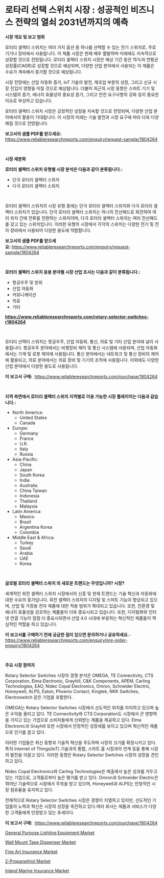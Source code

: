 <p><h1>로타리 선택 스위치 시장 : 성공적인 비즈니스 전략의 열쇠 2031년까지의 예측</h1></p><p><strong>시장 개요 및 보고 범위</strong></p>
<p><p>로터리 셀렉터 스위치는 여러 가지 옵션 중 하나를 선택할 수 있는 전기 스위치로, 주로 기기나 장비에서 사용됩니다. 이 제품 시장은 현재 매우 활발하며 미래에도 지속적으로 성장할 것으로 전망됩니다. 로터리 셀렉터 스위치 시장은 예상 기간 동안 15%의 연평균 성장률(CAGR)로 성장할 것으로 예상되며, 다양한 산업 분야에서 사용되는 이 제품은 수요가 계속해서 증가할 것으로 예상됩니다.</p><p>시장 전망에는 산업 자동화 증가, IoT 기술의 발전, 제조업 부문의 성장, 그리고 신규 시장 진입이 영향을 미칠 것으로 예상됩니다. 더불어 최근의 시장 동향은 스마트 기기 및 시스템의 증가, 에너지 효율성의 중요성 증가, 그리고 안전 요구사항의 강화 등이 중요한 이슈로 부상하고 있습니다.</p><p>로터리 셀렉터 스위치 시장은 긍정적인 성장을 지속할 것으로 전망되며, 다양한 산업 분야에서의 활용이 기대됩니다. 이 시장의 미래는 기술 발전과 시장 요구에 따라 더욱 다양해질 것으로 전망됩니다.</p></p>
<p><strong>보고서의 샘플 PDF를 받으세요:</strong> <a href="https://www.reliableresearchreports.com/enquiry/request-sample/1804264">https://www.reliableresearchreports.com/enquiry/request-sample/1804264</a></p>
<p>&nbsp;</p>
<p><strong>시장 세분화</strong></p>
<p><strong>로터리 셀렉터 스위치 유형별 시장 분석은 다음과 같이 분류됩니다.:</strong></p>
<p><ul><li>단극 로터리 셀렉터 스위치</li><li>다극 로터리 셀렉터 스위치</li></ul></p>
<p>&nbsp;</p>
<p><p>로터리 셀렉터 스위치의 시장 유형 중에는 단극 로터리 셀렉터 스위치와 다극 로터리 셀렉터 스위치가 있습니다. 단극 로터리 셀렉터 스위치는 하나의 전선패드로 회전하여 여러 위치 간에 전류를 전환하는 스위치이며, 다극 로터리 셀렉터 스위치는 여러 전선패드를 갖고 있는 스위치입니다. 이러한 유형의 시장에서 각각의 스위치는 다양한 전기 및 전자 장비에서 사용되어 다양한 용도에 적합합니다.</p></p>
<p><strong>보고서의 샘플 PDF를 받으세요:</strong>&nbsp;<a href="https://www.reliableresearchreports.com/enquiry/request-sample/1804264">https://www.reliableresearchreports.com/enquiry/request-sample/1804264</a></p>
<p>&nbsp;</p>
<p><strong> 로터리 셀렉터 스위치 응용 분야별 시장 산업 조사는 다음과 같이 분류됩니다.:</strong></p>
<p><ul><li>항공우주 및 방위</li><li>산업 자동화</li><li>커뮤니케이션</li><li>의료</li><li>기타</li></ul></p>
<p><strong><a href="https://www.reliableresearchreports.com/rotary-selector-switches-r1804264">https://www.reliableresearchreports.com/rotary-selector-switches-r1804264</a></strong></p>
<p>&nbsp;</p>
<p><p>로터리 선텍터 스위치는 항공우주, 산업 자동화, 통신, 의료 및 기타 산업 분야에 널리 사용됩니다. 항공우주 분야에서는 비행장비 제어 및 통신 시스템에 사용되며, 산업 자동화에서는 기계 및 로봇 제어에 사용됩니다. 통신 분야에서는 네트워크 및 통신 장비의 제어에 활용되고, 의료 분야에서는 의료 장비 및 기기의 조작에 사용됩니다. 이외에도 다양한 산업 분야에서 다양한 용도로 사용됩니다.</p></p>
<p><strong>이 보고서 구매:</strong>&nbsp; <a href="https://www.reliableresearchreports.com/purchase/1804264">https://www.reliableresearchreports.com/purchase/1804264</a></p>
<p>&nbsp;</p>
<p><strong>지역 측면에서 로터리 셀렉터 스위치 지역별로 이용 가능한 시장 플레이어는 다음과 같습니다.:</strong></p>
<p><ul>
    <li>
        North America:
        <ul>
            <li>United States</li>
            <li>Canada</li>
        </ul>
    </li>
    <li>
        Europe:
        <ul>
            <li>Germany</li>
            <li>France</li>
            <li>U.K.</li>
            <li>Italy</li>
            <li>Russia</li>
        </ul>
    </li>
    <li>
        Asia-Pacific:
        <ul>
            <li>China</li>
            <li>Japan</li>
            <li>South Korea</li>
            <li>India</li>
            <li>Australia</li>
            <li>China Taiwan</li>
            <li>Indonesia</li>
            <li>Thailand</li>
            <li>Malaysia</li>
        </ul>
    </li>
    <li>
        Latin America:
        <ul>
            <li>Mexico</li>
            <li>Brazil</li>
            <li>Argentina Korea</li>
            <li>Colombia</li>
        </ul>
    </li>
    <li>
        Middle East & Africa:
        <ul>
            <li>Turkey</li>
            <li>Saudi</li>
            <li>Arabia</li>
            <li>UAE</li>
            <li>Korea</li>
        </ul>
    </li>
    </ul></p>
<p>&nbsp;</p>
<p><strong>글로벌 로터리 셀렉터 스위치 의 새로운 트렌드는 무엇입니까? 시장?</strong></p>
<p><p>세계적인 회전 셀렉터 스위치 시장에서의 신흥 및 현재 트렌드는 기술 혁신과 자동화에 대한 수요의 증가입니다. 회전 셀렉터 스위치의 디지털 및 스마트 기능이 향상되고 있으며, 산업 및 가정용 전자 제품에 대한 적용 범위가 확대되고 있습니다. 또한, 친환경 및 에너지 효율성을 강조하는 제품들이 더욱 중요시되고 있습니다. 또한, 디지털화와 인터넷 연결 기능이 점점 더 중요시되면서 산업 4.0 시대에 부응하는 혁신적인 제품들이 핵심적인 역할을 하고 있습니다.</p></p>
<p><strong>이 보고서를 구매하기 전에 궁금한 점이 있으면 문의하거나 공유하세요.</strong>- <a href="https://www.reliableresearchreports.com/enquiry/pre-order-enquiry/1804264">https://www.reliableresearchreports.com/enquiry/pre-order-enquiry/1804264</a></p>
<p>&nbsp;</p>
<p><strong>주요 시장 참여자</strong></p>
<p><p>Rotary Selector Switches 시장의 경쟁 분석은 OMEGA, TE Connectivity, CTS Corporation, Elma Electronic, Grayhill, C&K Components, APEM, Carling Technologies, EAO, Nidec Copal Electronics, Omron, Schneider Electric, Honeywell, ALPS, Eaton, Phoenix Contact, Kingtek, NKK Switches, Electroswitch 같은 기업을 포함한다.</p><p>OMEGA는 Rotary Selector Switches 시장에서 선도적인 위치를 차지하고 있으며 높은 수익을 올리고 있다. TE Connectivity와 CTS Corporation도 시장에서 큰 영향력을 가지고 있는 기업으로 소비자들에게 신뢰받는 제품을 제공하고 있다. Elma Electronic과 Grayhill 또한 시장에서 안정적인 성장세를 보이고 있으며 혁신적인 제품으로 인기를 끌고 있다.</p><p>이러한 기업들은 최신 동향과 기술적 혁신을 주도하며 시장의 크기를 확장시키고 있다. 특히 Internet of Things(IoT) 기술과의 통합, 스마트 홈 시장과의 연계 등을 통해 시장의 발전을 이끌고 있다. 이러한 동향은 Rotary Selector Switches 시장의 성장을 견인하고 있다.</p><p>Nidec Copal Electronics와 Carling Technologies은 매출에서 높은 성과를 거두고 있는 기업으로, 고객들로부터 높은 평가를 받고 있다. Omron과 Schneider Electric은 뛰어난 기술력으로 시장에서 주목을 받고 있으며, Honeywell과 ALPS는 안정적인 시장 점유율을 유지하고 있다.</p><p>전체적으로 Rotary Selector Switches 시장은 경쟁이 치열하고 있지만, 선도적인 기업들의 노력과 혁신은 시장의 성장을 촉진하고 있다.여러 회사는 제품과 서비스가 다양한 고객들에게 인정받고 있는 추세이다.</p></p>
<p><strong>이 보고서 구매:</strong>&nbsp;&nbsp;<a href="https://www.reliableresearchreports.com/purchase/1804264">https://www.reliableresearchreports.com/purchase/1804264</a></p>
<p><p><a href="https://glittery-fuchsia-86a.notion.site/General-Purpose-Lighting-Equipment-Market-Size-and-Market-Trends-Complete-Industry-Overview-2024-t-9eb33376d96c4be0b48377be83a8ae10">General Purpose Lighting Equipment Market</a></p><p><a href="https://view.publitas.com/reportprime-1/wall-mount-tape-dispenser-market-exploring-market-share-market-trends-and-future-growth/">Wall Mount Tape Dispenser Market</a></p><p><a href="https://github.com/joannesouthgate/Market-Research-Report-List-2/blob/main/fine-art-insurance-market.md">Fine Art Insurance Market</a></p><p><a href="https://www.linkedin.com/pulse/2-propanethiol-market-size-growth-outlook-from-2024-2031-znzae?trackingId=ox1zre8SLIDimnxL82AJNA%3D%3D">2-Propanethiol Market</a></p><p><a href="https://github.com/wwwkeltoum/Market-Research-Report-List-2/blob/main/inland-marine-insurance-market.md">Inland Marine Insurance Market</a></p></p>